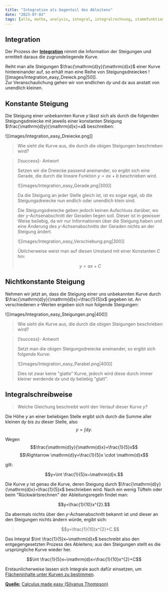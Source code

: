 ```yaml
---
title: "Integration als Gegenteil des Ableitens"
date: "2023-07-03"
tags: [alle, mathe, analysis, integral, integralrechnung, stammfunktion, ableitung differentialrechnung, steigung, steigungsdreieck]
---
```


## Integration

Der Prozess der <u>**Integration**</u> nimmt die Information der Steigungen und ermittelt daraus die zugrundeliegende Kurve.

Reiht man alle Steigungen $\frac{\mathrm{d}y}{\mathrm{d}x}$ einer Kurve hintereinander auf, so erhält man eine Reihe von Steigungsdreiecken ![[images/Integration_easy_Dreieck.png|50]].<br>
Zur Veranschaulichung gehen wir von endlichen $\mathrm{d}y$ und $\mathrm{d}x$ aus anstatt von unendlich kleinen. 

## Konstante Steigung

Die Steigung einer unbekannten Kurve $y$ lässt sich als durch die folgenden Steigungsdreiecke mit jeweils einer konstanten Steigung $\frac{\mathrm{d}y}{\mathrm{d}x}=a$ beschreiben:

![[images/Integration_easy_Dreiecke.png]]

>Wie sieht die Kurve aus, die durch die obigen Steigungen beschrieben wird?

> [!success]- Antwort
> 
>Setzen wir die Dreiecke passend aneinander, so ergibt sich eine Gerade, die durch die lineare Funktion $y=ax+b$ beschrieben wird. 
>
>![[images/Integration_easy_Gerade.png|300]]
>
>Da die Steigung an jeder Stelle gleich ist, ist es sogar egal, ob die Steigungsdreiecke nun endlich oder unendlich klein sind.
>
>Die Steigungsdreiecke geben jedoch keinen Aufschluss darüber, wo der $y$-Achsenabschnitt der Geraden liegen soll. Dieser ist in gewisser Weise beliebig, da wir nur Informationen über die Steigung haben und eine Änderung des $y$-Achsenabschnitts der Geraden nichts an der Steigung ändert.
>
>![[images/Integration_easy_Verschiebung.png|300]]
>
>Üblicherweise weist man auf diesen Umstand mit einer Konstanten $C$ hin:
>
>$$y=ax+C$$

## Nichtkonstante Steigung

Nehmen wir jetzt an, dass die Steigung einer uns unbekannten Kurve durch $\frac{\mathrm{d}y}{\mathrm{d}x}=\frac{1}{5}x$ gegeben ist. 
An verschiedenen $x$-Werten ergeben sich nun folgende Steigungen:

![[images/Integration_easy_Steigungen.png|400]]

>Wie sieht die Kurve aus, die durch die obigen Steigungen beschrieben wird?

> [!success]- Antwort
>
>Setzt man die obigen Steigungsdreiecke aneinander, so ergibt sich folgende Kurve:
>
>![[images/Integration_easy_Parabel.png|400]]
>
>Dies ist zwar keine "glatte" Kurve, jedoch wird diese durch immer kleiner werdende $\mathrm{d}x$ und $\mathrm{d}y$ beliebig "glatt".

## Integralschreibweise

>Welche Gleichung beschreibt wohl den Verlauf dieser Kurve $y$?

Die Höhe $y$ an einer beliebigen Stelle ergibt sich durch die Summe aller kleinen $\mathrm{d}y$ bis zu dieser Stelle, also $$y=\int\mathrm{d}y.$$

Wegen 
$$\frac{\mathrm{d}y}{\mathrm{d}x}=\frac{1}{5}x$$
$$\Rightarrow \mathrm{d}y=\frac{1}{5}x \cdot \mathrm{d}x$$

gilt:

$$y=\int \frac{1}{5}x~\mathrm{d}x.$$

Die Kurve $y$ ist genau die Kurve, deren Steigung durch $\frac{\mathrm{d}y}{\mathrm{d}x}=\frac{1}{5}x$ beschrieben wird. Nach ein wenig Tüfteln oder beim "Rückwärtsrechnen" der Ableitungsregeln findet man:

$$y=\frac{1}{10}x^{2}.$$

Da abermals nichts über den $y$-Achsenabschnitt bekannt ist und dieser an den Steigungen nichts ändern würde, ergibt sich:

>$$y=\frac{1}{10}x^{2}+C.$$

Das Integral $\int \frac{1}{5}x~\mathrm{d}x$ beschreibt also den entgegengesetzten Prozess des Ableitens; aus den Steigungen stellt es die ursprüngliche Kurve wieder her.

$$\int \frac{1}{5}x~\mathrm{d}x=\frac{1}{10}x^{2}+C$$

Erstaunlicherweise lassen sich Integrale auch dafür einsetzen, um [Flächeninhalte unter Kurven zu bestimmen](https://www.gutenberg.org/files/33283/33283-pdf.pdf#page=215).

<u>**Quelle:**</u> [Calculus made easy (Silvanus Thompson)](https://www.gutenberg.org/files/33283/33283-pdf.pdf#page=191)